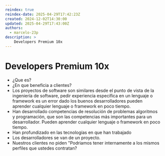 ```yaml
---
reindex: true
reindex-date: 2025-04-29T17:42:23Z
created: 2024-12-02T14:30:00
updated: 2025-04-29T17:43:00Z
authors:
  - marcelo-23p
description: >
    Developers Premium 10x
---
```


# Developers Premium 10x

- ¿Que es?
- ¿En que beneficia a clientes?
- Los proyectos de software son similares desde el punto de vista de la ingeniería de software, pedir experiencia específica en un lenguaje o framework es un error dado los buenos desarrolladores pueden aprender cualquier lenguaje o framework en poco tiempo.
- Han desarrollado competencias de resolución de problemas algoritmos y programación, que son las competencias más importantes para un desarrollador. Pueden aprender cualquier lenguaje o framework en poco tiempo.
- Han profundizado en las tecnologías en que han trabajado
- Los desarrolladores se van de un proyecto.
- Nuestros clientes no piden "Podriamos tener internamente a los mismos perfiles que ustedes contratan?
